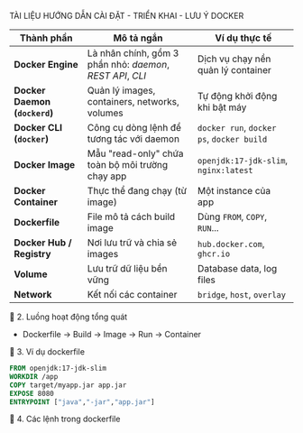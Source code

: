 TÀI LIỆU HƯỚNG DẪN CÀI ĐẶT - TRIỂN KHAI - LƯU Ý DOCKER

| Thành phần                    | Mô tả ngắn                                                 | Ví dụ thực tế                             |
| ----------------------------- | ---------------------------------------------------------- | ----------------------------------------- |
| **Docker Engine**             | Là nhân chính, gồm 3 phần nhỏ: *daemon*, *REST API*, *CLI* | Dịch vụ chạy nền quản lý container        |
| **Docker Daemon (`dockerd`)** | Quản lý images, containers, networks, volumes              | Tự động khởi động khi bật máy             |
| **Docker CLI (`docker`)**     | Công cụ dòng lệnh để tương tác với daemon                  | `docker run`, `docker ps`, `docker build` |
| **Docker Image**              | Mẫu "read-only" chứa toàn bộ môi trường chạy app           | `openjdk:17-jdk-slim`, `nginx:latest`     |
| **Docker Container**          | Thực thể đang chạy (từ image)                              | Một instance của app                      |
| **Dockerfile**                | File mô tả cách build image                                | Dùng `FROM`, `COPY`, `RUN`...             |
| **Docker Hub / Registry**     | Nơi lưu trữ và chia sẻ images                              | `hub.docker.com`, `ghcr.io`               |
| **Volume**                    | Lưu trữ dữ liệu bền vững                                   | Database data, log files                  |
| **Network**                   | Kết nối các container                                      | `bridge`, `host`, `overlay`               |

🔹 2. Luồng hoạt động tổng quát
- Dockerfile → Build → Image → Run → Container

🔹 3. Ví dụ dockerfile
 ```dockerfile
FROM openjdk:17-jdk-slim
WORKDIR /app
COPY target/myapp.jar app.jar
EXPOSE 8080
ENTRYPOINT ["java","-jar","app.jar"]

```
🔹 4. Các lệnh trong dockerfile


